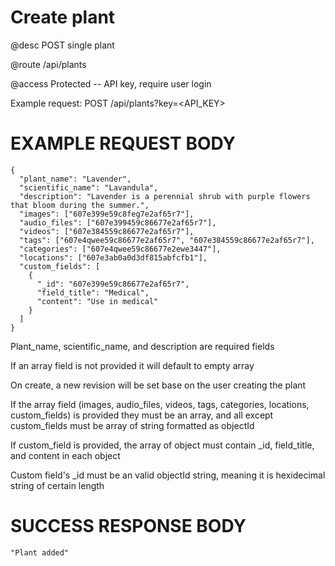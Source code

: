 # Create plant
@desc POST single plant

@route /api/plants

@access Protected -- API key, require user login

Example request: POST /api/plants?key=<API_KEY>

# EXAMPLE REQUEST BODY
```
{
  "plant_name": "Lavender",
  "scientific_name": "Lavandula",
  "description": "Lavender is a perennial shrub with purple flowers that bloom during the summer.",
  "images": ["607e399e59c8feg7e2af65r7"],
  "audio_files": ["607e399459c86677e2af65r7"],
  "videos": ["607e384559c86677e2af65r7"],
  "tags": ["607e4qwee59c86677e2af65r7", "607e384559c86677e2af65r7"],
  "categories": ["607e4qwee59c86677e2ewe3447"],
  "locations": ["607e3ab0a0d3df815abfcfb1"],
  "custom_fields": [
    {
      "_id": "607e399e59c86677e2af65r7",
      "field_title": "Medical",
      "content": "Use in medical"
    }
  ]
}
```

Plant_name, scientific_name, and description are required fields

If an array field is not provided it will default to empty array

On create, a new revision will be set base on the user creating the plant

If the array field (images, audio_files, videos, tags, categories, locations, custom_fields) is provided they must be an array, and all except custom_fields must be array of string formatted as objectId

If custom_field is provided, the array of object must contain _id, field_title, and content in each object

Custom field's _id must be an valid objectId string, meaning it is hexidecimal string of certain length

# SUCCESS RESPONSE BODY
```
"Plant added"
```